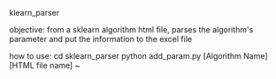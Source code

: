 klearn_parser

objective: from a sklearn algorithm html file, parses the algorithm's parameter and
put the information to the excel file

how to use:
cd sklearn_parser
python add_param.py [Algorithm Name] [HTML file name]
~                                                         
